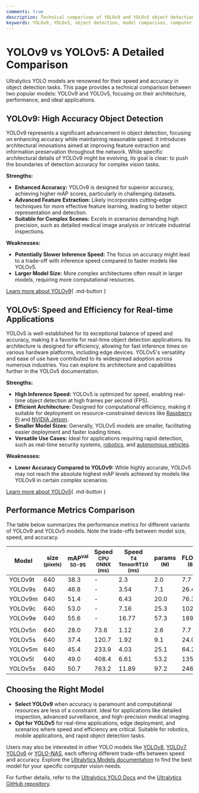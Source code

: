 ```yaml
---
comments: true
description: Technical comparison of YOLOv9 and YOLOv5 object detection models, highlighting architecture, performance, and use cases.
keywords: YOLOv9, YOLOv5, object detection, model comparison, computer vision, Ultralytics
---
```


# YOLOv9 vs YOLOv5: A Detailed Comparison

Ultralytics YOLO models are renowned for their speed and accuracy in object detection tasks. This page provides a technical comparison between two popular models: YOLOv9 and YOLOv5, focusing on their architecture, performance, and ideal applications.

<script async src="https://cdn.jsdelivr.net/npm/chart.js@3.9.1/dist/chart.min.js"></script>
<script defer src="../../javascript/benchmark.js"></script>

<canvas id="modelComparisonChart" width="1024" height="400" active-models='["YOLOv9", "YOLOv5"]'></canvas>

## YOLOv9: High Accuracy Object Detection

YOLOv9 represents a significant advancement in object detection, focusing on enhancing accuracy while maintaining reasonable speed. It introduces architectural innovations aimed at improving feature extraction and information preservation throughout the network. While specific architectural details of YOLOv9 might be evolving, its goal is clear: to push the boundaries of detection accuracy for complex vision tasks.

**Strengths:**

- **Enhanced Accuracy:** YOLOv9 is designed for superior accuracy, achieving higher mAP scores, particularly in challenging datasets.
- **Advanced Feature Extraction:** Likely incorporates cutting-edge techniques for more effective feature learning, leading to better object representation and detection.
- **Suitable for Complex Scenes:** Excels in scenarios demanding high precision, such as detailed medical image analysis or intricate industrial inspections.

**Weaknesses:**

- **Potentially Slower Inference Speed:** The focus on accuracy might lead to a trade-off with inference speed compared to faster models like YOLOv5.
- **Larger Model Size:** More complex architectures often result in larger models, requiring more computational resources.

[Learn more about YOLOv9](https://docs.ultralytics.com/models/yolov9/){ .md-button }

## YOLOv5: Speed and Efficiency for Real-time Applications

YOLOv5 is well-established for its exceptional balance of speed and accuracy, making it a favorite for real-time object detection applications. Its architecture is designed for efficiency, allowing for fast inference times on various hardware platforms, including edge devices. YOLOv5's versatility and ease of use have contributed to its widespread adoption across numerous industries. You can explore its architecture and capabilities further in the YOLOv5 documentation.

**Strengths:**

- **High Inference Speed:** YOLOv5 is optimized for speed, enabling real-time object detection at high frames per second (FPS).
- **Efficient Architecture:** Designed for computational efficiency, making it suitable for deployment on resource-constrained devices like [Raspberry Pi](https://docs.ultralytics.com/guides/raspberry-pi/) and [NVIDIA Jetson](https://docs.ultralytics.com/guides/nvidia-jetson/).
- **Smaller Model Sizes:** Generally, YOLOv5 models are smaller, facilitating easier deployment and faster loading times.
- **Versatile Use Cases:** Ideal for applications requiring rapid detection, such as real-time security systems, [robotics](https://www.ultralytics.com/glossary/robotics), and [autonomous vehicles](https://www.ultralytics.com/solutions/ai-in-self-driving).

**Weaknesses:**

- **Lower Accuracy Compared to YOLOv9:** While highly accurate, YOLOv5 may not reach the absolute highest mAP levels achieved by models like YOLOv9 in certain complex scenarios.

[Learn more about YOLOv5](https://docs.ultralytics.com/models/yolov5/){ .md-button }

## Performance Metrics Comparison

The table below summarizes the performance metrics for different variants of YOLOv9 and YOLOv5 models. Note the trade-offs between model size, speed, and accuracy.

| Model   | size<br><sup>(pixels) | mAP<sup>val<br>50-95 | Speed<br><sup>CPU ONNX<br>(ms) | Speed<br><sup>T4 TensorRT10<br>(ms) | params<br><sup>(M) | FLOPs<br><sup>(B) |
| ------- | --------------------- | -------------------- | ------------------------------ | ----------------------------------- | ------------------ | ----------------- |
| YOLOv9t | 640                   | 38.3                 | -                              | 2.3                                 | 2.0                | 7.7               |
| YOLOv9s | 640                   | 46.8                 | -                              | 3.54                                | 7.1                | 26.4              |
| YOLOv9m | 640                   | 51.4                 | -                              | 6.43                                | 20.0               | 76.3              |
| YOLOv9c | 640                   | 53.0                 | -                              | 7.16                                | 25.3               | 102.1             |
| YOLOv9e | 640                   | 55.6                 | -                              | 16.77                               | 57.3               | 189.0             |
|         |                       |                      |                                |                                     |                    |                   |
| YOLOv5n | 640                   | 28.0                 | 73.6                           | 1.12                                | 2.6                | 7.7               |
| YOLOv5s | 640                   | 37.4                 | 120.7                          | 1.92                                | 9.1                | 24.0              |
| YOLOv5m | 640                   | 45.4                 | 233.9                          | 4.03                                | 25.1               | 64.2              |
| YOLOv5l | 640                   | 49.0                 | 408.4                          | 6.61                                | 53.2               | 135.0             |
| YOLOv5x | 640                   | 50.7                 | 763.2                          | 11.89                               | 97.2               | 246.4             |

## Choosing the Right Model

- **Select YOLOv9** when accuracy is paramount and computational resources are less of a constraint. Ideal for applications like detailed inspection, advanced surveillance, and high-precision medical imaging.
- **Opt for YOLOv5** for real-time applications, edge deployment, and scenarios where speed and efficiency are critical. Suitable for robotics, mobile applications, and rapid object detection tasks.

Users may also be interested in other YOLO models like [YOLOv8](https://docs.ultralytics.com/models/yolov8/), [YOLOv7](https://docs.ultralytics.com/models/yolov7/), [YOLOv6](https://docs.ultralytics.com/models/yolov6/) or [YOLO-NAS](https://docs.ultralytics.com/models/yolo-nas/), each offering different trade-offs between speed and accuracy. Explore the [Ultralytics Models documentation](https://docs.ultralytics.com/models/) to find the best model for your specific computer vision needs.

For further details, refer to the [Ultralytics YOLO Docs](https://docs.ultralytics.com/guides/) and the [Ultralytics GitHub repository](https://github.com/ultralytics/ultralytics).
